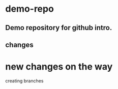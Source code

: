 # demo-repo
## Demo repository for github intro.
## changes

# new changes on the way
creating branches

